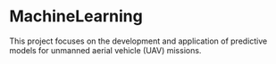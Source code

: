# MachineLearning
This project focuses on the development and application of predictive models for unmanned aerial vehicle (UAV) missions. 

